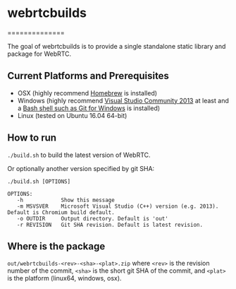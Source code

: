 # webrtcbuilds
==============

The goal of webrtcbuilds is to provide a single standalone static library and package for WebRTC.

## Current Platforms and Prerequisites
* OSX (highly recommend [Homebrew](http://brew.sh/) is installed)
* Windows (highly recommend [Visual Studio Community 2013](http://www.chromium.org/developers/how-tos/build-instructions-windows) at least and a [Bash shell such as Git for Windows](https://msysgit.github.io) is installed)
* Linux (tested on Ubuntu 16.04 64-bit)

## How to run
`./build.sh` to build the latest version of WebRTC.

Or optionally another version specified by git SHA:

```
./build.sh [OPTIONS]

OPTIONS:
   -h            Show this message
   -m MSVSVER    Microsoft Visual Studio (C++) version (e.g. 2013). Default is Chromium build default.
   -o OUTDIR     Output directory. Default is 'out'
   -r REVISION   Git SHA revision. Default is latest revision.
```

## Where is the package
`out/webrtcbuilds-<rev>-<sha>-<plat>.zip`
where `<rev>` is the revision number of the commit, `<sha>` is the short git SHA of the commit, and `<plat>` is the platform (linux64, windows, osx).
